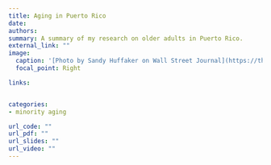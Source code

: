 ```yaml
---
title: Aging in Puerto Rico
date: 
authors: 
summary: A summary of my research on older adults in Puerto Rico.
external_link: ""
image:
  caption: '[Photo by Sandy Huffaker on Wall Street Journal](https://th.bing.com/th/id/OIP.YL_jO7Gi_e5EGFkleGhVfQHaE8?pid=ImgDet&rs=1)'
  focal_point: Right

links:


categories:
- minority aging

url_code: ""
url_pdf: ""
url_slides: ""
url_video: ""
---
```







